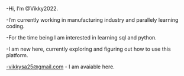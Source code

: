 -Hi, I’m @Vikky2022.

-I’m currently working in manufacturing industry and parallely learning coding.

-For the time being I am interested in learning sql and python.

-I am new here, currently exploring and figuring out how to use this platform.

-vikkysa25@gmail.com - I am avaiable here.

<!---
Vikky2022/Vikky2022 is a ✨ special ✨ repository because its `README.md` (this file) appears on your GitHub profile.
You can click the Preview link to take a look at your changes.
--->
